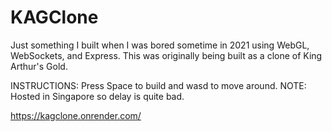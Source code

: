 # KAGClone

Just something I built when I was bored sometime in 2021 using WebGL, WebSockets, and Express.
This was originally being built as a clone of King Arthur's Gold.

INSTRUCTIONS: Press Space to build and wasd to move around.
NOTE: Hosted in Singapore so delay is quite bad.

https://kagclone.onrender.com/
